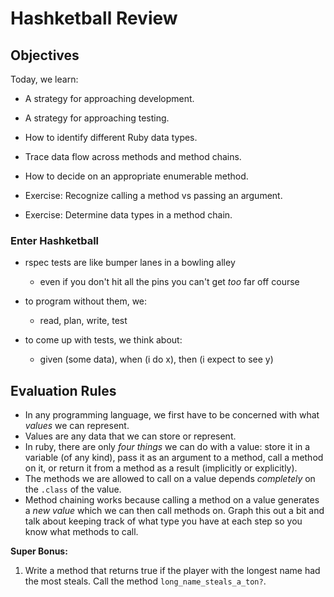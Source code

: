 # Hashketball Review

## Objectives

Today, we learn:

* A strategy for approaching development.
* A strategy for approaching testing.
* How to identify different Ruby data types.
* Trace data flow across methods and method chains.
* How to decide on an appropriate enumerable method.

* Exercise: Recognize calling a method vs passing an argument.
* Exercise: Determine data types in a method chain.

### Enter Hashketball

* rspec tests are like bumper lanes in a bowling alley
  * even if you don't hit all the pins you can't get _too_ far off course


* to program without them, we:
  * read, plan, write, test


* to come up with tests, we think about:
  * given (some data), when (i do x), then (i expect to see y)

## Evaluation Rules

* In any programming language, we first have to be concerned with what _values_ we can represent.
* Values are any data that we can store or represent.
* In ruby, there are only _four things_ we can do with a value: store it in a variable (of any kind), pass it as an argument to a method, call a method on it, or return it from a method as a result (implicitly or explicitly).
* The methods we are allowed to call on a value depends _completely_ on the `.class` of the value.
* Method chaining works because calling a method on a value generates a _new value_ which we can then call methods on. Graph this out a bit and talk about keeping track of what type you have at each step so you know what methods to call.

**Super Bonus:**

1. Write a method that returns true if the player with the longest name had the most steals. Call the method `long_name_steals_a_ton?`.


